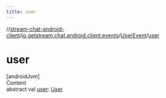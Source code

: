 ```yaml
---
title: user
---
```

//[stream-chat-android-client](../../../index.md)/[io.getstream.chat.android.client.events](../index.md)/[UserEvent](index.md)/[user](user.md)



# user  
[androidJvm]  
Content  
abstract val [user](user.md): [User](../../io.getstream.chat.android.client.models/User/index.md)  




